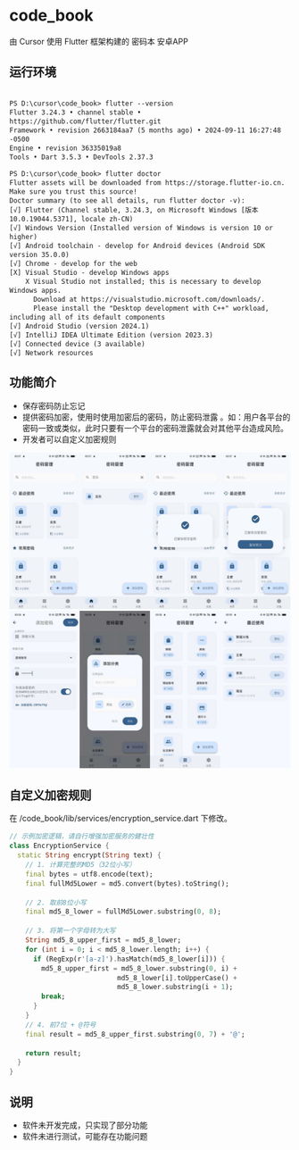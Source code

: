 # code_book

由 Cursor 使用 Flutter 框架构建的 密码本 安卓APP

## 运行环境

```shell

PS D:\cursor\code_book> flutter --version  
Flutter 3.24.3 • channel stable • https://github.com/flutter/flutter.git
Framework • revision 2663184aa7 (5 months ago) • 2024-09-11 16:27:48 -0500
Engine • revision 36335019a8
Tools • Dart 3.5.3 • DevTools 2.37.3

```

```shell
PS D:\cursor\code_book> flutter doctor
Flutter assets will be downloaded from https://storage.flutter-io.cn. Make sure you trust this source!
Doctor summary (to see all details, run flutter doctor -v):
[√] Flutter (Channel stable, 3.24.3, on Microsoft Windows [版本 10.0.19044.5371], locale zh-CN)
[√] Windows Version (Installed version of Windows is version 10 or higher)
[√] Android toolchain - develop for Android devices (Android SDK version 35.0.0)
[√] Chrome - develop for the web
[X] Visual Studio - develop Windows apps
    X Visual Studio not installed; this is necessary to develop Windows apps.
      Download at https://visualstudio.microsoft.com/downloads/.
      Please install the "Desktop development with C++" workload, including all of its default components
[√] Android Studio (version 2024.1)
[√] IntelliJ IDEA Ultimate Edition (version 2023.3)
[√] Connected device (3 available)
[√] Network resources

```

## 功能简介

* 保存密码防止忘记
* 提供密码加密，使用时使用加密后的密码，防止密码泄露 。如：用户各平台的密码一致或类似，此时只要有一个平台的密码泄露就会对其他平台造成风险。
* 开发者可以自定义加密规则

<img src="image/img_1.jpg" alt="展示1">

<img src="image/img_2.jpg" alt="展示2">

## 自定义加密规则

在 /code_book/lib/services/encryption_service.dart  下修改。

``` dart
// 示例加密逻辑，请自行增强加密服务的健壮性
class EncryptionService {
  static String encrypt(String text) {
    // 1. 计算完整的MD5（32位小写）
    final bytes = utf8.encode(text);
    final fullMd5Lower = md5.convert(bytes).toString();
    
    // 2. 取前8位小写
    final md5_8_lower = fullMd5Lower.substring(0, 8);
    
    // 3. 将第一个字母转为大写
    String md5_8_upper_first = md5_8_lower;
    for (int i = 0; i < md5_8_lower.length; i++) {
      if (RegExp(r'[a-z]').hasMatch(md5_8_lower[i])) {
        md5_8_upper_first = md5_8_lower.substring(0, i) + 
                           md5_8_lower[i].toUpperCase() + 
                           md5_8_lower.substring(i + 1);
        break;
      }
    }
    // 4. 前7位 + @符号
    final result = md5_8_upper_first.substring(0, 7) + '@';
    
    return result;
  }
} 
```

## 说明

* 软件未开发完成，只实现了部分功能
* 软件未进行测试，可能存在功能问题
